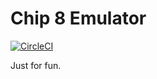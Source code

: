 # Chip 8 Emulator

[![CircleCI](https://circleci.com/gh/alisdairrankine/Chip8.svg?style=svg)](https://circleci.com/gh/alisdairrankine/Chip8)

Just for fun.
